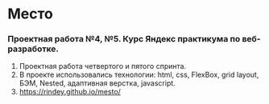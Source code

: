 # Место
### Проектная работа №4, №5. Курс Яндекс практикума по веб-разработке.

1. Проектная работа четвертого и пятого спринта.
2. В проекте использовались технологии: html, css, FlexBox, grid layout, БЭМ, Nested, адаптивная верстка, javascript.
3. https://rindey.github.io/mesto/
